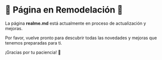 # 🚧 Página en Remodelación 🚧

La página **realme.md** está actualmente en proceso de actualización y mejoras.

Por favor, vuelve pronto para descubrir todas las novedades y mejoras que tenemos preparadas para ti.

¡Gracias por tu paciencia! 🙌

